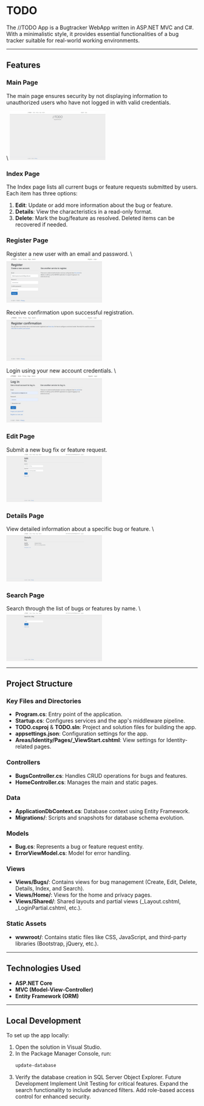 # TODO

The //TODO App is a Bugtracker WebApp written in ASP.NET MVC and C#. With a minimalistic style, it provides essential functionalities of a bug tracker suitable for real-world working environments.

---

## Features

### Main Page
The main page ensures security by not displaying information to unauthorized users who have not logged in with valid credentials. 

\ <img src="https://github.com/federicopessina/TODO/blob/master/Screenshots/TODOBugtracker%20MainPage.jpeg" alt="Main" width="50%">

### Index Page
The Index page lists all current bugs or feature requests submitted by users. Each item has three options:
1. **Edit**: Update or add more information about the bug or feature.
2. **Details**: View the characteristics in a read-only format.
3. **Delete**: Mark the bug/feature as resolved. Deleted items can be recovered if needed.

### Register Page
Register a new user with an email and password.
\ <img src="https://github.com/federicopessina/TODO/blob/master/Screenshots/TODOBugtracker%20RegisterNewAccountPage.jpeg" alt="RegisterNewAccountPage" width="50%">

Receive confirmation upon successful registration.
<img src="https://github.com/federicopessina/TODO/blob/master/Screenshots/TODOBugtracker%20RegisterConfirmationPage.jpeg" alt="RegisterConfirmationPage" width="50%">

Login using your new account credentials.
\ <img src="https://github.com/federicopessina/TODO/blob/master/Screenshots/TODOBugtracker%20LoginPage.jpeg" alt="LoginPage" width="50%">

### Edit Page
Submit a new bug fix or feature request.
<img src="https://github.com/federicopessina/TODO/blob/master/Screenshots/TODOBugtracker%20EditPage.jpeg" alt="Edit" width="50%">

### Details Page
View detailed information about a specific bug or feature.
\ <img src="https://github.com/federicopessina/TODO/blob/master/Screenshots/TODOBugrtracker%20DetailsPage.jpeg" alt="Details" width="50%">

### Search Page
Search through the list of bugs or features by name.
\ <img src="https://github.com/federicopessina/TODO/blob/master/Screenshots/TODOBugtracker%20SearchPage.jpeg" alt="Search" width="50%">

---

## Project Structure

### Key Files and Directories
- **Program.cs**: Entry point of the application.
- **Startup.cs**: Configures services and the app's middleware pipeline.
- **TODO.csproj** & **TODO.sln**: Project and solution files for building the app.
- **appsettings.json**: Configuration settings for the app.
- **Areas/Identity/Pages/_ViewStart.cshtml**: View settings for Identity-related pages.

### Controllers
- **BugsController.cs**: Handles CRUD operations for bugs and features.
- **HomeController.cs**: Manages the main and static pages.

### Data
- **ApplicationDbContext.cs**: Database context using Entity Framework.
- **Migrations/**: Scripts and snapshots for database schema evolution.

### Models
- **Bug.cs**: Represents a bug or feature request entity.
- **ErrorViewModel.cs**: Model for error handling.

### Views
- **Views/Bugs/**: Contains views for bug management (Create, Edit, Delete, Details, Index, and Search).
- **Views/Home/**: Views for the home and privacy pages.
- **Views/Shared/**: Shared layouts and partial views (_Layout.cshtml, _LoginPartial.cshtml, etc.).

### Static Assets
- **wwwroot/**: Contains static files like CSS, JavaScript, and third-party libraries (Bootstrap, jQuery, etc.).

---

## Technologies Used
- **ASP.NET Core**
- **MVC (Model-View-Controller)**
- **Entity Framework (ORM)**

---

## Local Development
To set up the app locally:
1. Open the solution in Visual Studio.
2. In the Package Manager Console, run:
   ```bash
   update-database
3. Verify the database creation in SQL Server Object Explorer.
Future Development
Implement Unit Testing for critical features.
Expand the search functionality to include advanced filters.
Add role-based access control for enhanced security.
